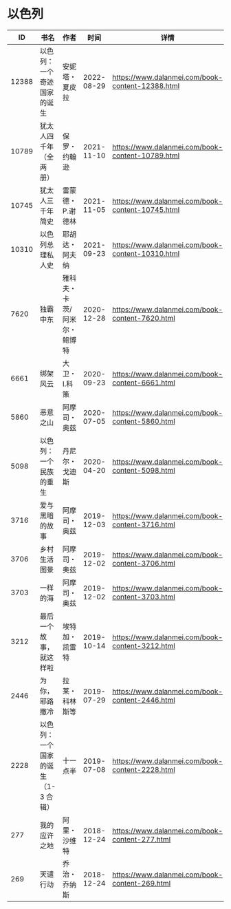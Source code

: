 # 以色列

| ID | 书名 | 作者 | 时间 | 详情 | 下载页面 | EPUB下载链接 | MOBI下载链接 | AZW3下载链接 |
| --- | --- | --- | --- | --- | --- | --- | --- | --- |
| 12388 | 以色列：一个奇迹国家的诞生 | 安妮塔・夏皮拉 | 2022-08-29 | https://www.dalanmei.com/book-content-12388.html | https://www.dalanmei.com/download-book-12388.html | http://ct.dalanmei.com/f/31084289-771229333-adf17a | http://ct.dalanmei.com/f/31084289-771240943-3faecc | http://ct.dalanmei.com/f/31084289-771232972-c38ac3 |
| 10789 | 犹太人四千年（全两册） | 保罗・约翰逊 | 2021-11-10 | https://www.dalanmei.com/book-content-10789.html | https://www.dalanmei.com/download-book-10789.html | http://ct.dalanmei.com/f/31084289-570132037-71f4c3 | http://ct.dalanmei.com/f/31084289-570353998-4614a1 | http://ct.dalanmei.com/f/31084289-571401920-dda423 |
| 10745 | 犹太人三千年简史 | 雷蒙德・P.谢德林 | 2021-11-05 | https://www.dalanmei.com/book-content-10745.html | https://www.dalanmei.com/download-book-10745.html | http://ct.dalanmei.com/f/31084289-570141535-53eb62 | http://ct.dalanmei.com/f/31084289-570355066-3e9d94 | http://ct.dalanmei.com/f/31084289-571402914-79d8ff |
| 10310 | 以色列总理私人史 | 耶胡达・阿夫纳 | 2021-09-23 | https://www.dalanmei.com/book-content-10310.html | https://www.dalanmei.com/download-book-10310.html | http://ct.dalanmei.com/f/31084289-570107621-b8a731 | http://ct.dalanmei.com/f/31084289-570256768-11c6c1 | http://ct.dalanmei.com/f/31084289-571413193-cc60ba |
| 7620 | 独霸中东 | 雅科夫・卡茨/阿米尔・鲍博特 | 2020-12-28 | https://www.dalanmei.com/book-content-7620.html | https://www.dalanmei.com/download-book-7620.html | http://ct.dalanmei.com/f/31084289-571642804-87540d | http://ct.dalanmei.com/f/31084289-572120452-7f84e3 | http://ct.dalanmei.com/f/31084289-572180753-bf7062 |
| 6661 | 绑架风云 | 大卫・I.科策 | 2020-09-23 | https://www.dalanmei.com/book-content-6661.html | https://www.dalanmei.com/download-book-6661.html | http://ct.dalanmei.com/f/31084289-571549726-9f6cb7 | http://ct.dalanmei.com/f/31084289-571835480-249355 | http://ct.dalanmei.com/f/31084289-572200448-27c672 |
| 5860 | 恶意之山 | 阿摩司・奥兹 | 2020-07-05 | https://www.dalanmei.com/book-content-5860.html | https://www.dalanmei.com/download-book-5860.html | http://ct.dalanmei.com/f/31084289-571615243-cc72fb | http://ct.dalanmei.com/f/31084289-571732834-f05da6 | http://ct.dalanmei.com/f/31084289-571912834-671035 |
| 5098 | 以色列：一个民族的重生 | 丹尼尔・戈迪斯 | 2020-04-20 | https://www.dalanmei.com/book-content-5098.html | https://www.dalanmei.com/download-book-5098.html | http://ct.dalanmei.com/f/31084289-571522687-6abb6e | http://ct.dalanmei.com/f/31084289-571779239-64f8b7 | http://ct.dalanmei.com/f/31084289-571975061-78ef4f |
| 3716 | 爱与黑暗的故事 | 阿摩司・奥兹 | 2019-12-03 | https://www.dalanmei.com/book-content-3716.html | https://www.dalanmei.com/download-book-3716.html | http://ct.dalanmei.com/f/31084289-571550308-c7beb4 | http://ct.dalanmei.com/f/31084289-571844301-db5519 | http://ct.dalanmei.com/f/31084289-572066560-e55a7d |
| 3706 | 乡村生活图景 | 阿摩司・奥兹 | 2019-12-02 | https://www.dalanmei.com/book-content-3706.html | https://www.dalanmei.com/download-book-3706.html | http://ct.dalanmei.com/f/31084289-571550381-103529 | http://ct.dalanmei.com/f/31084289-571844807-25970c | http://ct.dalanmei.com/f/31084289-572066630-01fcf3 |
| 3703 | 一样的海 | 阿摩司・奥兹 | 2019-12-02 | https://www.dalanmei.com/book-content-3703.html | https://www.dalanmei.com/download-book-3703.html | http://ct.dalanmei.com/f/31084289-571550383-1e5c69 | http://ct.dalanmei.com/f/31084289-571844817-39682d | http://ct.dalanmei.com/f/31084289-572066632-56035d |
| 3212 | 最后一个故事，就这样啦 | 埃特加・凯雷特 | 2019-10-14 | https://www.dalanmei.com/book-content-3212.html | https://www.dalanmei.com/download-book-3212.html | http://ct.dalanmei.com/f/31084289-571558223-d5ddc4 | http://ct.dalanmei.com/f/31084289-571916569-0c677d | http://ct.dalanmei.com/f/31084289-572074818-c61008 |
| 2446 | 为你，耶路撒冷 | 拉莱・科林斯等 | 2019-07-29 | https://www.dalanmei.com/book-content-2446.html | https://www.dalanmei.com/download-book-2446.html | http://ct.dalanmei.com/f/31084289-571581545-0938b8 | http://ct.dalanmei.com/f/31084289-571737003-803dac | http://ct.dalanmei.com/f/31084289-571861868-ee115a |
| 2228 | 以色列：一个国家的诞生（1-3 合辑） | 十一点半 | 2019-07-08 | https://www.dalanmei.com/book-content-2228.html | https://www.dalanmei.com/download-book-2228.html | http://ct.dalanmei.com/f/31084289-571483493-3b799f | http://ct.dalanmei.com/f/31084289-571773275-88ce97 | http://ct.dalanmei.com/f/31084289-571869661-84dbbb |
| 277 | 我的应许之地 | 阿里・沙维特 | 2018-12-24 | https://www.dalanmei.com/book-content-277.html | https://www.dalanmei.com/download-book-277.html | http://ct.dalanmei.com/f/31084289-571456618-dad6aa | http://ct.dalanmei.com/f/31084289-571789043-1966b5 | http://ct.dalanmei.com/f/31084289-571893813-466a08 |
| 269 | 天谴行动 | 乔治・乔纳斯 | 2018-12-24 | https://www.dalanmei.com/book-content-269.html | https://www.dalanmei.com/download-book-269.html | http://ct.dalanmei.com/f/31084289-571456695-82e3fc | http://ct.dalanmei.com/f/31084289-571789176-000669 | http://ct.dalanmei.com/f/31084289-571894211-3a87ad |
